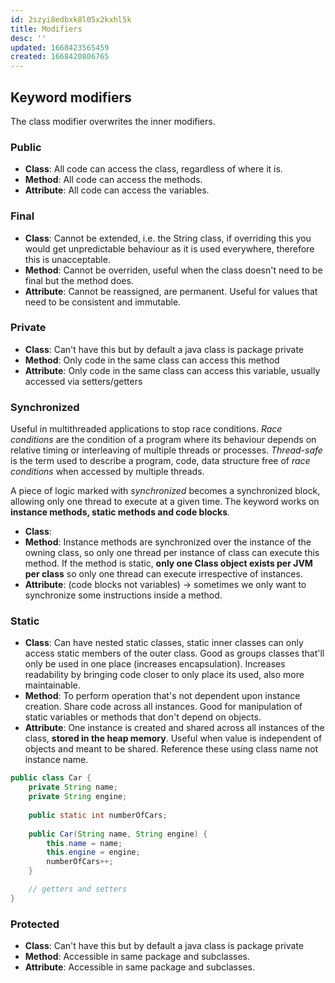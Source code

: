 ```yaml
---
id: 2szyi8edbxk8l05x2kxhl5k
title: Modifiers
desc: ''
updated: 1668423565459
created: 1668420806765
---
```


## Keyword modifiers
The class modifier overwrites the inner modifiers.

### Public
- **Class**: All code can access the class, regardless of where it is.
- **Method**: All code can access the methods.
- **Attribute**: All code can access the variables.

### Final
- **Class**: Cannot be extended, i.e. the String class, if overriding this you would get unpredictable behaviour as it is used everywhere, therefore this is unacceptable.
- **Method**: Cannot be overriden, useful when the class doesn't need to be final but the method does.
- **Attribute**: Cannot be reassigned, are permanent. Useful for values that need to be consistent and immutable.

### Private
- **Class**: Can't have this but by default a java class is package private
- **Method**: Only code in the same class can access this method
- **Attribute**: Only code in the same class can access this variable, usually accessed via setters/getters

### Synchronized
Useful in multithreaded applications to stop race conditions. *Race conditions* are the condition of a program where its behaviour depends on relative timing or interleaving of multiple threads or processes.
*Thread-safe* is the term used to describe a program, code, data structure free of *race conditions* when accessed by multiple threads. 

A piece of logic marked with *synchronized* becomes a synchronized block, allowing only one thread to execute at a given time. The keyword works on **instance methods, static methods and code blocks**.
- **Class**:
- **Method**: Instance methods are synchronized over the instance of the owning class, so only one thread per instance of class can execute this method. If the method is static, **only one Class object exists per JVM per class** so only one thread can execute irrespective of instances.
- **Attribute**: (code blocks not variables) -> sometimes we only want to synchronize some instructions inside a method.

### Static
- **Class**: Can have nested static classes, static inner classes can only access static members of the outer class. Good as groups classes that'll only be used in one place (increases encapsulation). Increases readability by bringing code closer to only place its used, also more maintainable.
- **Method**: To perform operation that's not dependent upon instance creation. Share code across all instances. Good for manipulation of static variables or methods that don't depend on objects.
- **Attribute**: One instance is created and shared across all instances of the class, **stored in the heap memory**. Useful when value is independent of objects and meant to be shared. Reference these using class name not instance name.
```Java
public class Car {
    private String name;
    private String engine;
    
    public static int numberOfCars;
    
    public Car(String name, String engine) {
        this.name = name;
        this.engine = engine;
        numberOfCars++;
    }

    // getters and setters
}
```

### Protected
- **Class**: Can't have this but by default a java class is package private
- **Method**: Accessible in same package and subclasses.
- **Attribute**: Accessible in same package and subclasses.